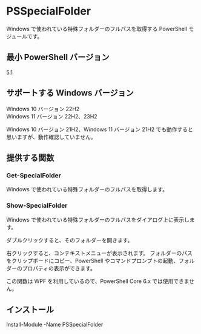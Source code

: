 ﻿# PSSpecialFolder

Windows で使われている特殊フォルダーのフルパスを取得する PowerShell モジュールです。

## 最小 PowerShell バージョン

5.1

## サポートする Windows バージョン

Windows 10 バージョン 22H2<br>
Windows 11 バージョン 22H2、23H2

Windows 10 バージョン 21H2、Windows 11 バージョン 21H2 でも動作すると思いますが、動作確認していません。

## 提供する関数

### Get-SpecialFolder

Windows で使われている特殊フォルダーのフルパスを取得します。

### Show-SpecialFolder

Windows で使われている特殊フォルダーのフルパスをダイアログ上に表示します。

ダブルクリックすると、そのフォルダーを開きます。

右クリックすると、コンテキストメニューが表示されます。
フォルダーのパスをクリップボードにコピー、PowerShell やコマンドプロンプトの起動、フォルダーのプロパティの表示ができます。

この関数は WPF を利用しているので、PowerShell Core 6.x では使用できません。

## インストール

Install-Module -Name PSSpecialFolder
